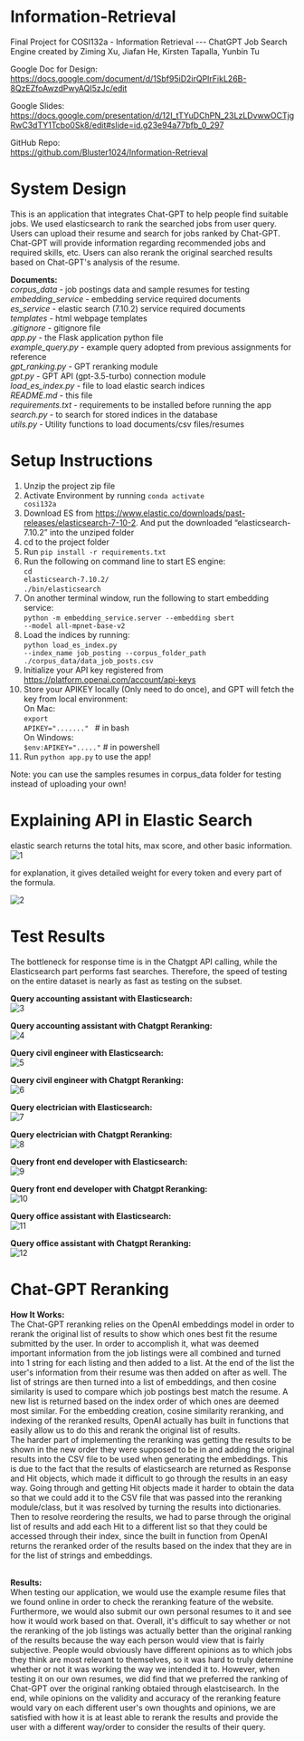 # Information-Retrieval
Final Project for COSI132a - Information Retrieval --- ChatGPT Job Search Engine
created by Ziming Xu, Jiafan He, Kirsten Tapalla, Yunbin Tu

Google Doc for Design:<br/>
https://docs.google.com/document/d/1Sbf95iD2irQPIrFikL26B-8QzEZfoAwzdPwyAQI5zJc/edit

Google Slides:<br/>
https://docs.google.com/presentation/d/12I_tTYuDChPN_23LzLDvwwOCTjgRwC3dTY1Tcbo0Sk8/edit#slide=id.g23e94a77bfb_0_297

GitHub Repo:<br/>
https://github.com/Bluster1024/Information-Retrieval


# System Design
This is an application that integrates Chat-GPT to help people find suitable jobs.
We used elasticsearch to rank the searched jobs from user query.
Users can upload their resume and search for jobs ranked by Chat-GPT. 
Chat-GPT will provide information regarding recommended jobs and required skills, etc.
Users can also rerank the original searched results based on Chat-GPT's analysis of the resume.

<b>Documents:</b><br/>
*corpus_data*                 - job postings data and sample resumes for testing<br/>
*embedding_service*           - embedding service required documents <br/>
*es_service*                  - elastic search (7.10.2) service required documents <br/>
*templates*                   - html webpage templates <br/>
*.gitignore*                  - gitignore file <br/>
*app.py*                      - the Flask application python file<br/>
*example_query.py*            - example query adopted from previous assignments for reference<br/>
*gpt_ranking.py*              - GPT reranking module<br/>
*gpt.py*                      - GPT API (gpt-3.5-turbo) connection module<br/>
*load_es_index.py*            - file to load elastic search indices<br/>
*README.md*                   - this file<br/>
*requirements.txt*            - requirements to be installed before running the app<br/>
*search.py*                   - to search for stored indices in the database<br/>
*utils.py*                    - Utility functions to load documents/csv files/resumes<br/>


# Setup Instructions 
1. Unzip the project zip file
2. Activate Environment by running <code>conda activate cosi132a</code>
3. Download ES from https://www.elastic.co/downloads/past-releases/elasticsearch-7-10-2. 
And put the downloaded “elasticsearch-7.10.2” into the unziped folder
4. cd to the project folder
5. Run <code>pip install -r requirements.txt</code>
6. Run the following on command line to start ES engine: <br/>
        <code>cd elasticsearch-7.10.2/</code><br/>
        <code>./bin/elasticsearch</code><br/>
7. On another terminal window, run the following to start embedding service:<br/>
        <code>python -m embedding_service.server --embedding sbert  --model all-mpnet-base-v2</code>
8. Load the indices by running:<br/>
        <code>python load_es_index.py --index_name job_posting --corpus_folder_path ./corpus_data/data_job_posts.csv</code>
9. Initialize your API key registered from https://platform.openai.com/account/api-keys
10. Store your APIKEY locally (Only need to do once), and GPT will fetch the key from local environment:<br/>
    On Mac:<br/>
        <code>export APIKEY="......." </code> # in bash<br/>
    On Windows:<br/>
        <code>$env:APIKEY="....."</code> # in powershell
11. Run <code>python app.py</code> to use the app! 

Note: you can use the samples resumes in corpus_data folder for testing instead of uploading your own! 


# Explaining API in Elastic Search

elastic search returns the total hits, max score, and other basic information.
![1](https://user-images.githubusercontent.com/60807383/236937626-f0a4cf37-55cc-48e7-83c0-38b43af4a09a.png)

for explanation, it gives detailed weight for every token and every part of the formula.

 ![2](https://user-images.githubusercontent.com/60807383/236937635-db51833e-2097-48f9-b202-9d5bb974484c.png)


# Test Results

The bottleneck for response time is in the Chatgpt API calling, while the Elasticsearch part performs fast searches. Therefore, the speed of testing on the entire dataset is nearly as fast as testing on the subset.

<b>Query accounting assistant with Elasticsearch:</b><br/>
![3](/TestResults/accounting%20assistant1.png)

<b>Query accounting assistant with Chatgpt Reranking:</b><br/>
![4](/TestResults/accounting%20assistant2.png)

<b>Query civil engineer with Elasticsearch:</b><br/>
![5](/TestResults/civil%20engineer%201.png)

<b>Query civil engineer with Chatgpt Reranking:</b><br/>
![6](/TestResults/civil%20engineer%202.png)

<b>Query electrician with Elasticsearch:</b><br/>
![7](/TestResults/electrician1.png)

<b>Query electrician with Chatgpt Reranking:</b><br/>
![8](/TestResults/electrician2.png)

<b>Query front end developer with Elasticsearch:</b><br/>
![9](/TestResults/front%20end%20developer1.png)

<b>Query front end developer with Chatgpt Reranking:</b><br/>
![10](/TestResults/front%20end%20developer2.png)

<b>Query office assistant with Elasticsearch:</b><br/>
![11](/TestResults/office%20assistant1.png)

<b>Query office assistant with Chatgpt Reranking:</b><br/>
![12](/TestResults/office%20assistant2.png)

 # Chat-GPT Reranking
<b>How It Works:</b><br/>
The Chat-GPT reranking relies on the OpenAI embeddings model in order to rerank the original list of results to show which ones best fit the resume submitted by the user. In order to accomplish it, what was deemed important information from the job listings were all combined and turned into 1 string for each listing and then added to a list. At the end of the list the user's information from their resume was then added on after as well. The list of strings are then turned into a list of embeddings, and then cosine similarity is used to compare which job postings best match the resume. A new list is returned based on the index order of which ones are deemed most similar. For the embedding creation, cosine similarity reranking, and indexing of the reranked results, OpenAI actually has built in functions that easily allow us to do this and rerank the original list of results. <br/>
The harder part of implementing the reranking was getting the results to be shown in the new order they were supposed to be in and adding the original results into the CSV file to be used when generating the embeddings. This is due to the fact that the results of elasticsearch are returned as Response and Hit objects, which made it difficult to go through the results in an easy way. Going through and getting Hit objects made it harder to obtain the data so that we could add it to the CSV file that was passed into the reranking module/class, but it was resolved by turning the results into dictionaries. Then to resolve reordering the results, we had to parse through the original list of results and add each Hit to a different list so that they could be accessed through their index, since the built in function from OpenAI returns the reranked order of the results based on the index that they are in for the list of strings and embeddings. <br/><br/>

<b>Results:</b><br/>
When testing our application, we would use the example resume files that we found online in order to check the reranking feature of the website. Furthermore, we would also submit our own personal resumes to it and see how it would work based on that. Overall, it's difficult to say whether or not the reranking of the job listings was actually better than the original ranking of the results because the way each person would view that is fairly subjective. People would obviously have different opinions as to which jobs they think are most relevant to themselves, so it was hard to truly determine whether or not it was working the way we intended it to. However, when testing it on our own resumes, we did find that we preferred the ranking of Chat-GPT over the original ranking obtaied through elastcisearch. In the end, while opinions on the validity and accuracy of the reranking feature would vary on each different user's own thoughts and opinions, we are satisfied with how it is at least able to rerank the results and provide the user with a different way/order to consider the results of their query. 

